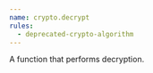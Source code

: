 ```yaml
---
name: crypto.decrypt
rules:
  - deprecated-crypto-algorithm
---
```


A function that performs decryption.
